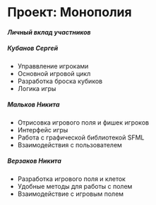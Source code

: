 # Проект: Монополия
#### _Личный вклад участников_
##### Кубанов Сергей
* Управвление игроками
* Основной игровой цикл
* Разработка броска кубиков
* Логика игры
##### Мальков Никита
* Отрисовка игрового поля и фишек игроков
* Интерфейс игры
* Работа с графической библиотекой SFML
* Взаимодействия с пользователем
##### Верзаков Никита
* Разработка игрового поля и клеток
* Удобные методы для работы с полем
* Взаимодействие с игровым полем
